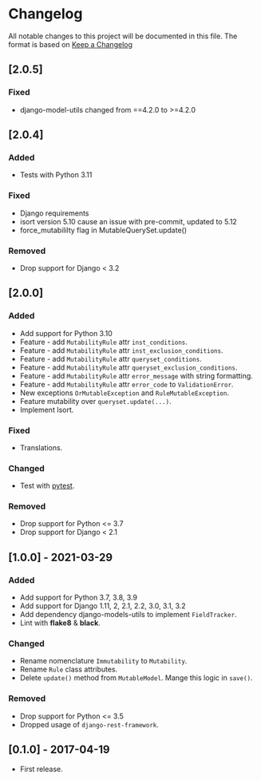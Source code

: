 # Changelog
All notable changes to this project will be documented in this file.
The format is based on [Keep a Changelog](https://keepachangelog.com/en/1.0.0/)

## [2.0.5]

### Fixed
* django-model-utils changed from ==4.2.0 to >=4.2.0


## [2.0.4]

### Added
* Tests with Python 3.11
### Fixed
* Django requirements
* isort version 5.10 cause an issue with pre-commit, updated to 5.12
* force_mutabililty flag in MutableQuerySet.update()
### Removed
* Drop support for Django < 3.2


## [2.0.0]

### Added
* Add support for Python 3.10
* Feature - add `MutabilityRule` attr `inst_conditions`.
* Feature - add `MutabilityRule` attr `inst_exclusion_conditions`.
* Feature - add `MutabilityRule` attr `queryset_conditions`.
* Feature - add `MutabilityRule` attr `queryset_exclusion_conditions`.
* Feature - add `MutabilityRule` attr `error_message` with string formatting.
* Feature - add `MutabilityRule` attr `error_code` to `ValidationError`.
* New exceptions `OrMutableException` and `RuleMutableException`.
* Feature mutability over `queryset.update(...)`.
* Implement Isort.
### Fixed
* Translations.
### Changed
* Test with [pytest](https://docs.pytest.org/).
### Removed
* Drop support for Python <= 3.7
* Drop support for Django < 2.1


## [1.0.0] - 2021-03-29

### Added
* Add support for Python 3.7, 3.8, 3.9
* Add support for Django 1.11, 2, 2.1, 2.2, 3.0, 3.1, 3.2
* Add dependency django-models-utils to implement ``FieldTracker``.
* Lint with **flake8** & **black**.
### Changed
* Rename nomenclature ``Immutability`` to ``Mutability``.
* Rename ``Rule`` class attributes.
* Delete ``update()`` method from ``MutableModel``. Mange this logic in ``save()``.
### Removed
* Drop support for Python <= 3.5
* Dropped usage of `django-rest-framework`.


## [0.1.0] - 2017-04-19

* First release.
